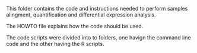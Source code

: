 This folder contains the code and instructions needed to perform samples alingment, quantification and differential expression analysis. 

The HOWTO file explains how the code should be used.

The code scripts were divided into to folders, one havign the command line code and the other having the R scripts. 
